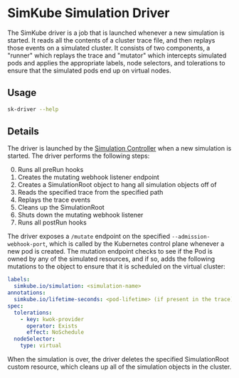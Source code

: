 <!--
project: SimKube
template: docs.html
-->

# SimKube Simulation Driver

The SimKube driver is a job that is launched whenever a new simulation is started.  It reads all the contents of a
cluster trace file, and then replays those events on a simulated cluster.  It consists of two components, a "runner"
which replays the trace and "mutator" which intercepts simulated pods and applies the appropriate labels, node
selectors, and tolerations to ensure that the simulated pods end up on virtual nodes.

## Usage

```bash exec="on" result="plain"
sk-driver --help
```

## Details

The driver is launched by the [Simulation Controller](./sk-ctrl.md) when a new simulation is started.  The driver
performs the following steps:

0. Runs all preRun hooks
1. Creates the mutating webhook listener endpoint
2. Creates a SimulationRoot object to hang all simulation objects off of
3. Reads the specified trace from the specified path
4. Replays the trace events
5. Cleans up the SimulationRoot
6. Shuts down the mutating webhook listener
7. Runs all postRun hooks

The driver exposes a `/mutate` endpoint on the specified `--admission-webhook-port`, which is called by the Kubernetes
control plane whenever a new pod is created.  The mutation endpoint checks to see if the Pod is owned by any of the
simulated resources, and if so, adds the following mutations to the object to ensure that it is scheduled on the virtual
cluster:

```yaml
labels:
  simkube.io/simulation: <simulation-name>
annotations:
  simkube.io/lifetime-seconds: <pod-lifetime> (if present in the trace)
spec:
  tolerations:
    - key: kwok-provider
      operator: Exists
      effect: NoSchedule
  nodeSelector:
    type: virtual
```

When the simulation is over, the driver deletes the specified SimulationRoot custom resource, which cleans up all of the
simulation objects in the cluster.

